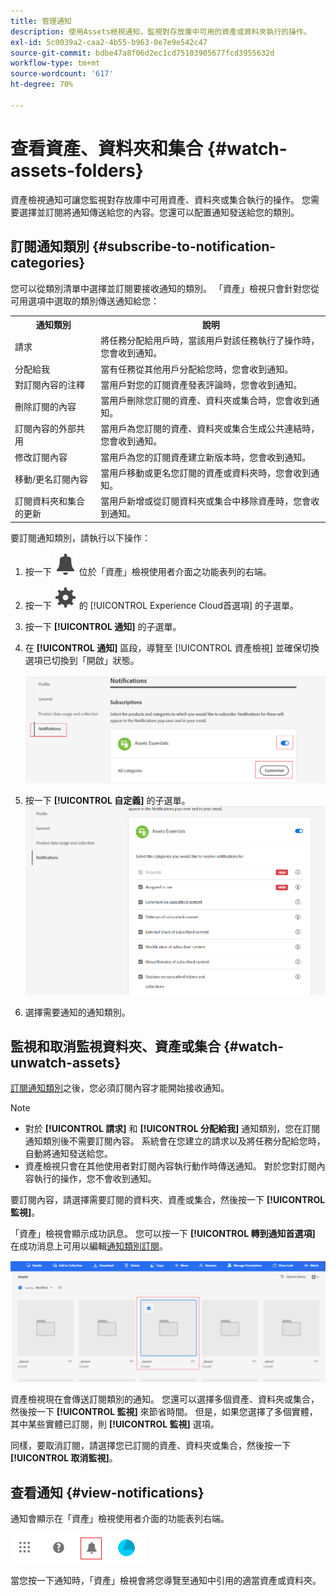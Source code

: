 ```yaml
---
title: 管理通知
description: 使用Assets檢視通知，監視對存放庫中可用的資產或資料夾執行的操作。
exl-id: 5c0039a2-caa2-4b55-b963-0e7e9e542c47
source-git-commit: bdbe47a8f06d2ec1cd75103905677fcd3955632d
workflow-type: tm+mt
source-wordcount: '617'
ht-degree: 70%

---
```


# 查看資產、資料夾和集合 {#watch-assets-folders}

資產檢視通知可讓您監視對存放庫中可用資產、資料夾或集合執行的操作。 您需要選擇並訂閱將通知傳送給您的內容。您還可以配置通知發送給您的類別。

## 訂閱通知類別 {#subscribe-to-notification-categories}

您可以從類別清單中選擇並訂閱要接收通知的類別。 「資產」檢視只會針對您從可用選項中選取的類別傳送通知給您：

<table>
    <tbody>
     <tr>
      <th><strong>通知類別</strong></th>
      <th><strong>說明</strong></th>
     </tr>
     <tr>
      <td>請求</td>
      <td>將任務分配給用戶時，當該用戶對該任務執行了操作時，您會收到通知。</td>
     </tr>
     <tr>
      <td>分配給我</td>
      <td>當有任務從其他用戶分配給您時，您會收到通知。</td>
     </tr>
     <tr>
      <td>對訂閱內容的注釋</td>
      <td>當用戶對您的訂閱資產發表評論時，您會收到通知。</td>
     </tr>
     <tr>
      <td>刪除訂閱的內容</td>
      <td>當用戶刪除您訂閱的資產、資料夾或集合時，您會收到通知。</td>
     </tr>
     <tr>
      <td>訂閱內容的外部共用</td>
      <td>當用戶為您訂閱的資產、資料夾或集合生成公共連結時，您會收到通知。</td>
     </tr>
     <tr>
      <td>修改訂閱內容</td>
      <td>當用戶為您的訂閱資產建立新版本時，您會收到通知。</td>
     </tr>
     <tr>
      <td>移動/更名訂閱內容</td>
      <td>當用戶移動或更名您訂閱的資產或資料夾時，您會收到通知。</td>
     </tr>
     <tr>
      <td>訂閱資料夾和集合的更新</td>
      <td>當用戶新增或從訂閱資料夾或集合中移除資產時，您會收到通知。</td>
     </tr>    
    </tbody>
   </table>

要訂閱通知類別，請執行以下操作：

1. 按一下 ![鈴鐺圖示](assets/bell-icon.svg) 位於「資產」檢視使用者介面之功能表列的右端。

1. 按一下 ![設定表徵圖](assets/settings-icon.svg) 的 [!UICONTROL Experience Cloud首選項] 的子選單。

1. 按一下 **[!UICONTROL 通知]** 的子選單。

1. 在 **[!UICONTROL 通知]** 區段，導覽至 [!UICONTROL 資產檢視] 並確保切換選項已切換到「開啟」狀態。

   ![資產檢視中的通知](assets/enable-notifications.png)

1. 按一下 **[!UICONTROL 自定義]** 的子選單。
   ![資產檢視中的通知](assets/enable-notification-categories.png)

1. 選擇需要通知的通知類別。

## 監視和取消監視資料夾、資產或集合 {#watch-unwatch-assets}

[訂閱通知類別](#subscribe-to-notification-categories)之後，您必須訂閱內容才能開始接收通知。

>[!NOTE]
>
>* 對於 **[!UICONTROL 請求]** 和 **[!UICONTROL 分配給我]** 通知類別，您在訂閱通知類別後不需要訂閱內容。 系統會在您建立的請求以及將任務分配給您時，自動將通知發送給您。
>* 資產檢視只會在其他使用者對訂閱內容執行動作時傳送通知。 對於您對訂閱內容執行的操作，您不會收到通知。

要訂閱內容，請選擇需要訂閱的資料夾、資產或集合，然後按一下 **[!UICONTROL 監視]**。

「資產」檢視會顯示成功訊息。 您可以按一下 **[!UICONTROL 轉到通知首選項]** 在成功消息上可用以編輯[通知類別訂閱](#subscribe-to-notification-categories)。

![資產檢視中的通知](assets/watch-assets.png)

資產檢視現在會傳送訂閱類別的通知。 您還可以選擇多個資產、資料夾或集合，然後按一下 **[!UICONTROL 監視]** 來節省時間。 但是，如果您選擇了多個實體，其中某些實體已訂閱，則 **[!UICONTROL 監視]** 選項。

同樣，要取消訂閱，請選擇您已訂閱的資產、資料夾或集合，然後按一下 **[!UICONTROL 取消監視]**。

## 查看通知 {#view-notifications}

通知會顯示在「資產」檢視使用者介面的功能表列右端。

![資產檢視中的通知](assets/notifications-assets-essentials.png)

當您按一下通知時，「資產」檢視會將您導覽至通知中引用的適當資產或資料夾。
